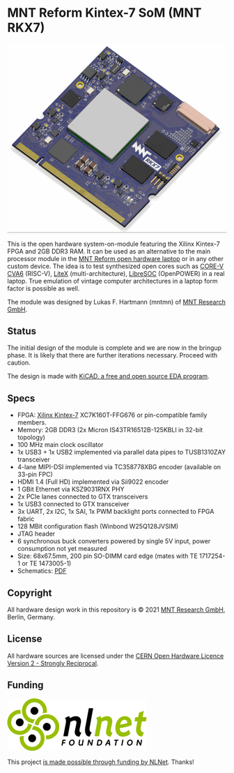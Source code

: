 # MNT Reform Kintex-7 SoM (MNT RKX7)

![MNT Reform Kintex-7 SoM (MNT RKX7) Render](images/mnt-rkx7-3d.png)

This is the open hardware system-on-module featuring the Xilinx Kintex-7 FPGA and 2GB DDR3 RAM. It can be used as an alternative to the main processor module in the [MNT Reform open hardware laptop](https://www.crowdsupply.com/mnt/reform) or in any other custom device. The idea is to test synthesized open cores such as [CORE-V CVA6](https://github.com/openhwgroup/cva6) (RISC-V), [LiteX](https://github.com/enjoy-digital/litex) (multi-architecture), [LibreSOC](https://libre-soc.org/) (OpenPOWER) in a real laptop. True emulation of vintage computer architectures in a laptop form factor is possible as well.

The module was designed by Lukas F. Hartmann (mntmn) of [MNT Research GmbH](https://mntre.com).

## Status

The initial design of the module is complete and we are now in the bringup phase. It is likely that there are further iterations necessary. Proceed with caution.

The design is made with [KiCAD, a free and open source EDA program](https://www.kicad.org/).

## Specs

- FPGA: [Xilinx Kintex-7](https://www.xilinx.com/products/silicon-devices/fpga/kintex-7.html) XC7K160T-FFG676 or pin-compatible family members.
- Memory: 2GB DDR3 (2x Micron IS43TR16512B-125KBLI in 32-bit topology)
- 100 MHz main clock oscillator
- 1x USB3 + 1x USB2 implemented via parallel data pipes to TUSB1310ZAY transceiver
- 4-lane MIPI-DSI implemented via TC358778XBG encoder (available on 33-pin FPC)
- HDMI 1.4 (Full HD) implemented via Sii9022 encoder
- 1 GBit Ethernet via KSZ9031RNX PHY
- 2x PCIe lanes connected to GTX transceivers
- 1x USB3 connected to GTX transceiver
- 3x UART, 2x I2C, 1x SAI, 1x PWM backlight ports connected to FPGA fabric
- 128 MBit configuration flash (Winbond W25Q128JVSIM)
- JTAG header
- 6 synchronous buck converters powered by single 5V input, power consumption not yet measured
- Size: 68x67.5mm, 200 pin SO-DIMM card edge (mates with TE 1717254-1 or TE 1473005-1)
- Schematics: [PDF](reform-kintex-schematics.pdf)

## Copyright

All hardware design work in this repository is © 2021 [MNT Research GmbH](https://mntre.com), Berlin, Germany.

## License

All hardware sources are licensed under the [CERN Open Hardware Licence Version 2 - Strongly Reciprocal](https://ohwr.org/project/cernohl/wikis/uploads/002d0b7d5066e6b3829168730237bddb/cern_ohl_s_v2.txt).

## Funding

![NLNet logo](images/nlnet-320x120.png)

This project [is made possible through funding by NLNet](https://nlnet.nl/project/MNT-Reform/). Thanks!
